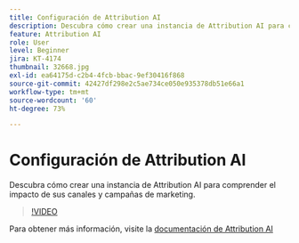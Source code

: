 ```yaml
---
title: Configuración de Attribution AI
description: Descubra cómo crear una instancia de Attribution AI para comprender el impacto de sus canales y campañas de marketing.
feature: Attribution AI
role: User
level: Beginner
jira: KT-4174
thumbnail: 32668.jpg
exl-id: ea64175d-c2b4-4fcb-bbac-9ef30416f868
source-git-commit: 42427df298e2c5ae734ce050e935378db51e66a1
workflow-type: tm+mt
source-wordcount: '60'
ht-degree: 73%

---
```


# Configuración de Attribution AI

Descubra cómo crear una instancia de Attribution AI para comprender el impacto de sus canales y campañas de marketing.

>[!VIDEO](https://video.tv.adobe.com/v/32668?quality=12&learn=on)

Para obtener más información, visite la [documentación de Attribution AI](https://experienceleague.adobe.com/docs/experience-platform/intelligent-services/attribution-ai/overview.html)
